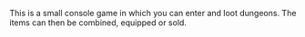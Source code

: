 This is a small console game in which you can enter and loot dungeons. The items can then be combined, equipped or sold.
